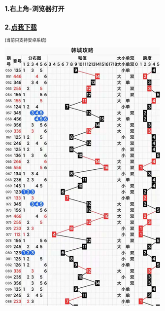 ## 1.右上角-浏览器打开

## 2.[点我下载](https://github.com/7BlackHart/k_o_r_e_a_3/releases/download/1.0/korea3_1.0.apk)

(当前只支持安卓系统)

![chart](https://github.com/7BlackHart/k_o_r_e_a_3/blob/main/0517173556.jpg)
